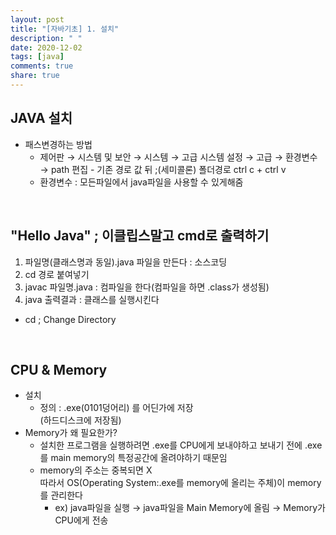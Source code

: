 ```yaml
---
layout: post
title: "[자바기초] 1. 설치"
description: " "
date: 2020-12-02
tags: [java]
comments: true
share: true
---
```



## JAVA 설치 <br>
* 패스변경하는 방법 
  - 제어판 → 시스템 및 보안  → 시스템  → 고급 시스템 설정  → 고급  → 환경변수  → path 편집 - 기존 경로 값 뒤 ;(세미콜론) 폴더경로 ctrl c + ctrl v
  * 환경변수 : 모든파일에서 java파일을 사용할 수 있게해줌
<br>

## "Hello Java" ; 이클립스말고 cmd로 출력하기
1. 파일명(클래스명과 동일).java 파일을 만든다 : 소스코딩
2. cd 경로 붙여넣기
3. javac 파일명.java : 컴파일을 한다(컴파일을 하면 .class가 생성됨)
4. java 출력결과 : 클래스를 실행시킨다

- cd ; Change Directory

<br>

## CPU & Memory
* 설치
  * 정의 : .exe(0101덩어리) 를 어딘가에 저장 <br>(하드디스크에 저장됨) 
* Memory가 왜 필요한가?
  * 설치한 프로그램을 실행하려면 .exe를 CPU에게 보내야하고 보내기 전에  .exe를 main memory의 특정공간에 올려야하기 때문임
  * memory의 주소는 중복되면 X <br> 따라서 OS(Operating System:.exe를 memory에 올리는 주체)이 memory를 관리한다 
      * ex) java파일을 실행 → java파일을 Main Memory에 올림 → Memory가 CPU에게 전송
